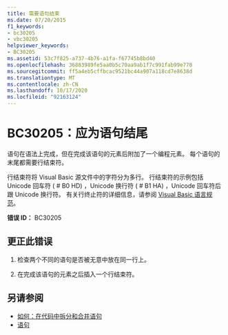 ```yaml
---
title: 需要语句结束
ms.date: 07/20/2015
f1_keywords:
- bc30205
- vbc30205
helpviewer_keywords:
- BC30205
ms.assetid: 53c7f825-a737-4b76-a1fa-f67745b8bd40
ms.openlocfilehash: 36883989fe5aa0b5c70aa9ab1f7c991fab99e778
ms.sourcegitcommit: ff5a4eb5cffbcac9521bc44a907a118cd7e8638d
ms.translationtype: MT
ms.contentlocale: zh-CN
ms.lasthandoff: 10/17/2020
ms.locfileid: "92163124"
---
```

# <a name="bc30205-end-of-statement-expected"></a>BC30205：应为语句结尾

语句在语法上完成，但在完成该语句的元素后附加了一个编程元素。 每个语句的末尾都需要行结束符。

 行结束符将 Visual Basic 源文件中的字符分为多行。 行结束符的示例包括 Unicode 回车符 ( # B0 HD) ，Unicode 换行符 ( # B1 HA) ，Unicode 回车符后跟 Unicode 换行符。 有关行终止符的详细信息，请参阅 [Visual Basic 语言规范](~/_vblang/spec/lexical-grammar.md#line-terminators)。

 **错误 ID：** BC30205

## <a name="to-correct-this-error"></a>更正此错误

1. 检查两个不同的语句是否被无意中放在同一行上。

2. 在完成该语句的元素之后插入一个行结束符。

## <a name="see-also"></a>另请参阅

- [如何：在代码中拆分和合并语句](../../programming-guide/program-structure/how-to-break-and-combine-statements-in-code.md)
- [语句](../../programming-guide/language-features/statements.md)
